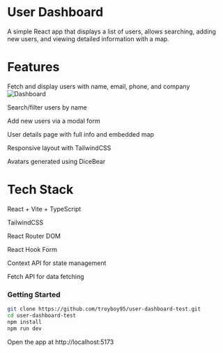 # **User Dashboard**

A simple React app that displays a list of users, allows searching, adding new users, and viewing detailed information with a map.

# Features

Fetch and display users with name, email, phone, and company
![Dashboard](./screenshots/Screenshot-landing-page.png)

Search/filter users by name

Add new users via a modal form

User details page with full info and embedded map

Responsive layout with TailwindCSS

Avatars generated using DiceBear

# Tech Stack

React + Vite + TypeScript

TailwindCSS

React Router DOM

React Hook Form

Context API for state management

Fetch API for data fetching

### Getting Started
```bash
git clone https://github.com/troyboy95/user-dashboard-test.git
cd user-dashboard-test
npm install
npm run dev
```
Open the app at http://localhost:5173
